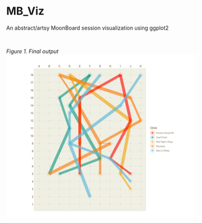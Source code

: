 # MB_Viz
An abstract/artsy MoonBoard session visualization using ggplot2

<br>

*Figure 1. Final output*
![start](/images/board_sesh_v6.png)
